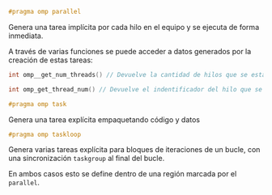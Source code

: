 ```C
#pragma omp parallel
```

Genera una tarea implícita por cada hilo en el equipo y se ejecuta de forma inmediata.

A través de varias funciones se puede acceder a datos generados por la creación de estas tareas:

```C
int omp__get_num_threads() // Devuelve la cantidad de hilos que se están usando

int omp_get_thread_num() // Devuelve el indentificador del hilo que se está usando
```

```C
#pragma omp task
```

Genera una tarea explícita empaquetando código y datos

```C
#pragma omp taskloop
```

Genera varias tareas explícita para bloques de iteraciones de un bucle, con una sincronización `taskgroup`  al final del bucle.

En ambos casos esto se define dentro de una región marcada por el `parallel`.

